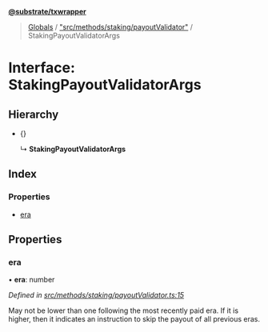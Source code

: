 **[@substrate/txwrapper](../README.md)**

> [Globals](../globals.md) / ["src/methods/staking/payoutValidator"](../modules/_src_methods_staking_payoutvalidator_.md) / StakingPayoutValidatorArgs

# Interface: StakingPayoutValidatorArgs

## Hierarchy

* {}

  ↳ **StakingPayoutValidatorArgs**

## Index

### Properties

* [era](_src_methods_staking_payoutvalidator_.stakingpayoutvalidatorargs.md#era)

## Properties

### era

•  **era**: number

*Defined in [src/methods/staking/payoutValidator.ts:15](https://github.com/paritytech/txwrapper/blob/258f4de/src/methods/staking/payoutValidator.ts#L15)*

May not be lower than one following the most recently paid era. If it is
higher, then it indicates an instruction to skip the payout of all
previous eras.
